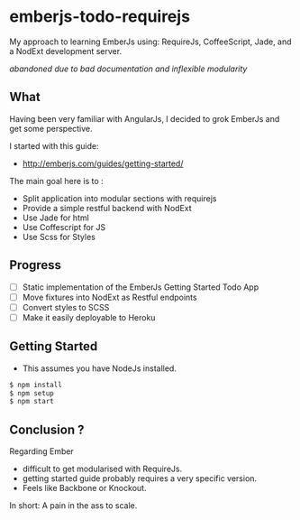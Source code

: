 # emberjs-todo-requirejs

My approach to learning EmberJs using: RequireJs, CoffeeScript, Jade, and a NodExt development server.

*abandoned due to bad documentation and inflexible modularity*

## What

Having been very familiar with AngularJs, I decided to grok EmberJs and get some perspective.

I started with this guide: 

 - http://emberjs.com/guides/getting-started/

The main goal here is to : 

 - Split application into modular sections with requirejs
 - Provide a simple restful backend with NodExt
 - Use Jade for html
 - Use Coffescript for JS
 - Use Scss for Styles


## Progress

- [ ] Static implementation of the EmberJs Getting Started Todo App
- [ ] Move fixtures into NodExt as Restful endpoints
- [ ] Convert styles to SCSS
- [ ] Make it easily deployable to Heroku

## Getting Started

- This assumes you have NodeJs installed.

```bash
$ npm install
$ npm setup
$ npm start
```


## Conclusion ?

Regarding Ember

- difficult to get modularised with RequireJs.
- getting started guide probably requires a very specific version.
- Feels like Backbone or Knockout. 

In short: A pain in the ass to scale.